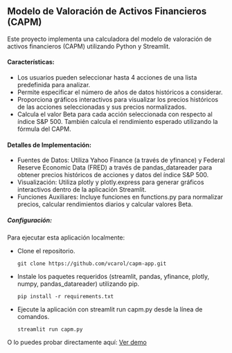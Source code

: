 ## Modelo de Valoración de Activos Financieros (CAPM)

Este proyecto implementa una calculadora del modelo de valoración de activos financieros (CAPM) utilizando Python y Streamlit. 

#### Características:

- Los usuarios pueden seleccionar hasta 4 acciones de una lista predefinida para analizar.
- Permite especificar el número de años de datos históricos a considerar.
- Proporciona gráficos interactivos para visualizar los precios históricos de las acciones seleccionadas y sus precios normalizados.
- Calcula el valor Beta para cada acción seleccionada con respecto al índice S&P 500. También calcula el rendimiento esperado utilizando la fórmula del CAPM.


#### Detalles de Implementación:
- Fuentes de Datos: Utiliza Yahoo Finance (a través de yfinance) y Federal Reserve Economic Data (FRED) a través de pandas_datareader para obtener precios históricos de acciones y datos del índice S&P 500.
- Visualización: Utiliza plotly y plotly.express para generar gráficos interactivos dentro de la aplicación Streamlit.
- Funciones Auxiliares: Incluye funciones en functions.py para normalizar precios, calcular rendimientos diarios y calcular valores Beta.

##### Configuración:
Para ejecutar esta aplicación localmente:
- Clone el repositorio.

    `git clone https://github.com/vcarol/capm-app.git`
- Instale los paquetes requeridos (streamlit, pandas, yfinance, plotly, numpy, pandas_datareader) utilizando pip.

    `pip install -r requirements.txt`
- Ejecute la aplicación con streamlit run capm.py desde la línea de comandos.
    
    `streamlit run capm.py`

O lo puedes probar directamente aquí:
[Ver demo]("https://capm-app.streamlit.app/")
